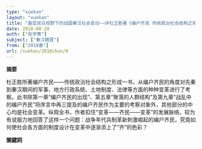 ```yaml
---
type: "xuekan"
layout: "xuekan"
title: "基层民众视野下的战国秦汉社会变动——评杜正胜著《编户齐民 传统政治社会结构之形成》"
date: 2018-08-28
auth: ["张学骞"]
subject: ["秦汉魏晋"]
from: ["2018春"]
url: /xuekan/2018chun/8
---
```


**摘要**     

杜正胜所著<v>编户齐民——传统政治社会结构之形成</v>一书，从编户齐民的角度对先秦到秦汉期间的军事、地方行政系统、土地制度、法律等方面的种种变革进行了考察。此书除第一章“编户齐民的出现”、第五章“聚落的人群结构”及第九章“战乱中的编户齐民”将序言中再三提及的编户齐民作为主要的考察对象外，其他部分的中心均是社会变革。纵观全书，作者扣住“变革——齐民——变革”的发展脉络，较为有说服力地回答了这样一个问题：战争年代兵制革新刺激崛起的编户齐民，究竟如何使社会各方面的制度设计在变革中逐渐添上了“齐”的色彩？


**關鍵詞**
